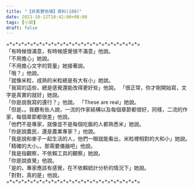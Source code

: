 ```yaml
---
title: "【非真實地場】資料(109)"
date: 2021-10-12T10:42:00+08:00
tags: [小說]
draft: false
---
```


=\*=\*=\*=\*=\*=\*=\*=\*=\*=\*=\*=\*=\*=\*=\*=\*=\*=\*=\*=\*=\*=\*=  
「有時候很滿意，有時候感覺很不滿意」他說。  
「不用擔心」她說。   
「不用擔心文字的質量」她接著說。   
「哦？」他說。  
「就像米粒，成熟的米粒總是有大有小」她說。   
「我寫的這些，總是感覺還能改得更好些」他說。 
「很正常，你才剛開始寫，文字是真實的就好」她說。   
「你是說我寫的還行？」他說。 
「These are real」她說。  
「但是。。我聽有些人說，一流的作家結構以及每個章節都很好，同樣，二流的作家，每個章節都很差」他說。  
「他們不是專家，就像並不是每個吃飯的人都熟悉米」她說。   
「你是說農民，還是農業專家？」他說。  
「我是說和麥子一起生活的人，他們一眼就能看出，米粒裡相對的大和小」她說。   
「精確的大小。。那需要儀器吧」他說。  
「我是指觀察，不依賴工具的觀察」她說。  
「你是說直覺」他說。  
「是的，專家應該有感覺，在不依賴統計分析的情況下」她說。  
「對對，真的是」他說。  
=\*=\*=\*=\*=\*=\*=\*=\*=\*=\*=\*=\*=\*=\*=\*=\*=\*=\*=\*=\*=\*=\*=  